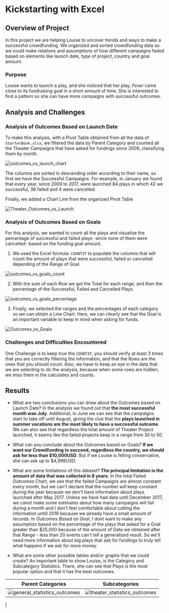 # Kickstarting with Excel

## Overview of Project
In this project we are helping Louise to uncover trends and ways to make a successful crowdfunding. We organized and sorted crowdfunding data so we could make relations and assumptions of how different campaigns faded based on elements like launch date, type of project, country and goal amount.

### Purpose
Louise wants to launch a play, and she noticed that her play, *Fever* came close to its fundraising goal in a short amount of time. She is interested to find a pattern so she can have more campaigns with successful outcomes.

## Analysis and Challenges
### Analysis of Outcomes Based on Launch Date
To make this analysis, with a Pivot Table obtained from all the data of `StarterBook.xlsx`; we filtered the data by Parent Category and counted all the Theater Campaigns that have asked for fundings since 2009, classifying them by month.

![outcomes_vs_launch_chart](https://user-images.githubusercontent.com/90414330/134620123-769744f9-4b25-4508-b995-e8e3b907ef21.png)

The columns are sorted in descending order according to their name, so first we have the Successful Campaigns. For example, in January we found that every year, since 2009 to 2017, were launched 84 plays in which 42 we successful, 38 failed and 4 were cancelled.

Finally, we added a Chart Line from the organized Pivot Table 

![Theater_Outcomes_vs_Launch](https://user-images.githubusercontent.com/90414330/134256020-126f4753-32bf-45bb-9421-0a1d9cf260a3.png)

### Analysis of Outcomes Based on Goals
For this analysis, we wanted to count all the plays and visualize the percentage of successful and failed plays -since none of them were cancelled- based on the funding goal amount. 


1. We used the Excel formula: `COUNTIF` to populate the columns that will count the amount of plays that were successful, failed or cancelled depending of the Range of Goal.
 
![outcomes_vs_goals_count](https://user-images.githubusercontent.com/90414330/134621692-a54b7fcb-c8c4-432c-b4b0-89988c2da630.png)

2.  With the sum of each Row we got the Total for each range, and then the percentage of the Successful, Failed and Cancelled Plays.

![outcomes_vs_goals_percentage](https://user-images.githubusercontent.com/90414330/134622053-24d26539-8fa1-4347-bcb9-d3b7d9b5f78d.png)

3. Finally, we selected the ranges and the percentages of each category so we can obtain a Line Chart. 
Here, we can clearly see that the Goal is an important variable to keep in mind when asking for funds. 

![Outcomes_vs_Goals](https://user-images.githubusercontent.com/90414330/134617676-8d85c26b-3b19-42c7-a7eb-64af899e95bf.png)

### Challenges and Difficulties Encountered
One Challenge is to keep true the `COUNTIF`, you should verify at least 3 times that you are correctly filtering the information, and that the Rows are the ones that you should count. Also, we have to keep an eye in the data that we are selecting to do the analysis, because when some rows are hidden, we miss them in the calculates and counts.

## Results

- What are two conclusions you can draw about the Outcomes based on Launch Date?
In the analysis we found out that **the most successful month was July**. Additional, in June we can see that the campaigns start to take off until August, giving the clue that the **plays launched in summer vacations are the most likely to have a successful outcome**. 
We can also see that regardless the total amount of Theater Project launched, it seems like the failed projects keep in a range from 30 to 50.

- What can you conclude about the Outcomes based on Goals?
**If we want our Crowdfunding to succeed, regardless the country, we should ask for less than $10,000USD**. But if we Louise is felling conservative, she can ask up to $4,999USD.
- What are some limitations of this dataset?
**The principal limitation is the amount of data that was collected in 8 years**. 
In the total Failed Outcomes Chart, we see that the failed Campaigns are almost constant every month, but we can't declare that the number will keep constant during the year because we don't have information about plays launched after May 2017. Unless we have had data until December 2017, we canot make some estimates about how many campaigns will fail during a month and I don't feel comfortable about cutting the information untill 2016 because we already have a small amount of records.
In *Outcomes Based on Goal*, I dont want to make any assumption based on the percentage of the plays that asked for a Goal greater than $25,000 because of the amount of Data we obtained after that Range - less than 20 events can't tell a generalized result. So we'll need more information about big plays that ask for fundings to truly tell what happens if we ask for more money.

- What are some other possible tables and/or graphs that we could create?
An important table to show Louise, is the Category and Subcategory Statistics. There, she can see that Plays is the most popular option and that it has the best outcomes.

| Parent Categories | Subcategories |
|--|--|
| ![general_statistics_outcomes](https://user-images.githubusercontent.com/90414330/134754430-a9d5d610-53af-4285-ba9e-8e88ddbc1e76.png) | ![theater_statistics_outcomes](https://user-images.githubusercontent.com/90414330/134754431-f3543b94-192d-40b4-b750-32e9cf6bf1e0.png)
 |
